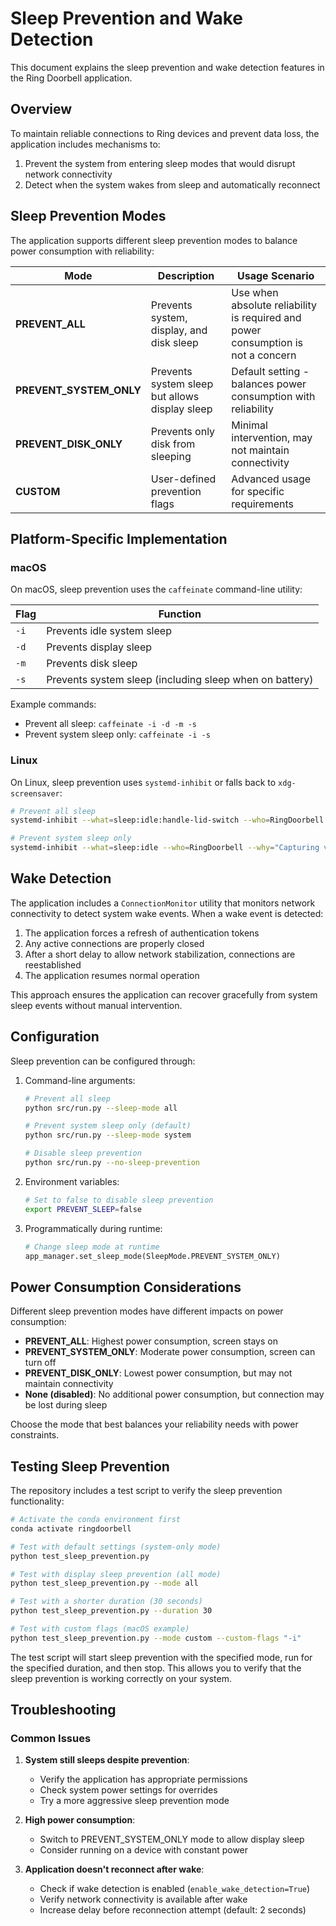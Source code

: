 # Sleep Prevention and Wake Detection

This document explains the sleep prevention and wake detection features in the Ring Doorbell application.

## Overview

To maintain reliable connections to Ring devices and prevent data loss, the application includes mechanisms to:

1. Prevent the system from entering sleep modes that would disrupt network connectivity
2. Detect when the system wakes from sleep and automatically reconnect

## Sleep Prevention Modes

The application supports different sleep prevention modes to balance power consumption with reliability:

| Mode                    | Description                                    | Usage Scenario                                                                   |
| ----------------------- | ---------------------------------------------- | -------------------------------------------------------------------------------- |
| **PREVENT_ALL**         | Prevents system, display, and disk sleep       | Use when absolute reliability is required and power consumption is not a concern |
| **PREVENT_SYSTEM_ONLY** | Prevents system sleep but allows display sleep | Default setting - balances power consumption with reliability                    |
| **PREVENT_DISK_ONLY**   | Prevents only disk from sleeping               | Minimal intervention, may not maintain connectivity                              |
| **CUSTOM**              | User-defined prevention flags                  | Advanced usage for specific requirements                                         |

## Platform-Specific Implementation

### macOS

On macOS, sleep prevention uses the `caffeinate` command-line utility:

| Flag | Function                                                |
| ---- | ------------------------------------------------------- |
| `-i` | Prevents idle system sleep                              |
| `-d` | Prevents display sleep                                  |
| `-m` | Prevents disk sleep                                     |
| `-s` | Prevents system sleep (including sleep when on battery) |

Example commands:

- Prevent all sleep: `caffeinate -i -d -m -s`
- Prevent system sleep only: `caffeinate -i -s`

### Linux

On Linux, sleep prevention uses `systemd-inhibit` or falls back to `xdg-screensaver`:

```bash
# Prevent all sleep
systemd-inhibit --what=sleep:idle:handle-lid-switch --who=RingDoorbell --why="Capturing video" --mode=block sleep infinity

# Prevent system sleep only
systemd-inhibit --what=sleep:idle --who=RingDoorbell --why="Capturing video" --mode=block sleep infinity
```

## Wake Detection

The application includes a `ConnectionMonitor` utility that monitors network connectivity to detect system wake events. When a wake event is detected:

1. The application forces a refresh of authentication tokens
2. Any active connections are properly closed
3. After a short delay to allow network stabilization, connections are reestablished
4. The application resumes normal operation

This approach ensures the application can recover gracefully from system sleep events without manual intervention.

## Configuration

Sleep prevention can be configured through:

1. Command-line arguments:

   ```bash
   # Prevent all sleep
   python src/run.py --sleep-mode all

   # Prevent system sleep only (default)
   python src/run.py --sleep-mode system

   # Disable sleep prevention
   python src/run.py --no-sleep-prevention
   ```

2. Environment variables:

   ```bash
   # Set to false to disable sleep prevention
   export PREVENT_SLEEP=false
   ```

3. Programmatically during runtime:
   ```python
   # Change sleep mode at runtime
   app_manager.set_sleep_mode(SleepMode.PREVENT_SYSTEM_ONLY)
   ```

## Power Consumption Considerations

Different sleep prevention modes have different impacts on power consumption:

- **PREVENT_ALL**: Highest power consumption, screen stays on
- **PREVENT_SYSTEM_ONLY**: Moderate power consumption, screen can turn off
- **PREVENT_DISK_ONLY**: Lowest power consumption, but may not maintain connectivity
- **None (disabled)**: No additional power consumption, but connection may be lost during sleep

Choose the mode that best balances your reliability needs with power constraints.

## Testing Sleep Prevention

The repository includes a test script to verify the sleep prevention functionality:

```bash
# Activate the conda environment first
conda activate ringdoorbell

# Test with default settings (system-only mode)
python test_sleep_prevention.py

# Test with display sleep prevention (all mode)
python test_sleep_prevention.py --mode all

# Test with a shorter duration (30 seconds)
python test_sleep_prevention.py --duration 30

# Test with custom flags (macOS example)
python test_sleep_prevention.py --mode custom --custom-flags "-i"
```

The test script will start sleep prevention with the specified mode, run for the specified duration, and then stop. This allows you to verify that the sleep prevention is working correctly on your system.

## Troubleshooting

### Common Issues

1. **System still sleeps despite prevention**:

   - Verify the application has appropriate permissions
   - Check system power settings for overrides
   - Try a more aggressive sleep prevention mode

2. **High power consumption**:

   - Switch to PREVENT_SYSTEM_ONLY mode to allow display sleep
   - Consider running on a device with constant power

3. **Application doesn't reconnect after wake**:
   - Check if wake detection is enabled (`enable_wake_detection=True`)
   - Verify network connectivity is available after wake
   - Increase delay before reconnection attempt (default: 2 seconds)

